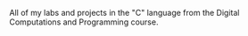 All of my labs and projects in the "C" language from the Digital Computations and Programming course.
